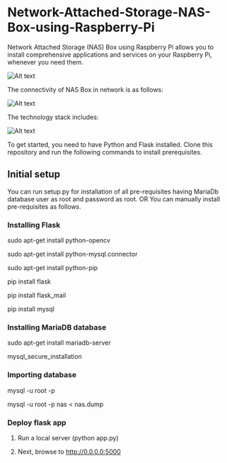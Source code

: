 # Network-Attached-Storage-NAS-Box-using-Raspberry-Pi
Network Attached Storage (NAS) Box using Raspberry Pi allows you to install comprehensive applications and services on your Raspberry Pi,
whenever you need them.


![Alt text](https://github.com/ntkathole/Network-Attached-Storage-NAS-Box-using-Raspberry-Pi/blob/master/1.png "Graphical User Interface")

The connectivity of NAS Box in network is as follows:

![Alt text](https://github.com/ntkathole/Network-Attached-Storage-NAS-Box-using-Raspberry-Pi/blob/master/connectivity.jpg "Connectivity Diagram")

The technology stack includes:

![Alt text](https://github.com/ntkathole/Network-Attached-Storage-NAS-Box-using-Raspberry-Pi/blob/master/technical.jpg "Technology Stack")

To get started, you need to have Python and Flask installed.
Clone this repository and run the following commands to install prerequisites.

## Initial setup

You can run setup.py for installation of all pre-requisites having MariaDb database user as root and password
as root.
OR
You can manually install pre-requisites as follows.

### Installing Flask
sudo apt-get install python-opencv 


sudo apt-get install python-mysql.connector


sudo apt-get install python-pip


pip install flask


pip install flask_mail


pip install mysql



### Installing MariaDB database
sudo apt-get install mariadb-server


mysql_secure_installation



### Importing database
mysql -u root -p


mysql -u root -p nas < nas.dump



### Deploy flask app

1. Run a local server (python app.py)

2. Next, browse to http://0.0.0.0:5000



